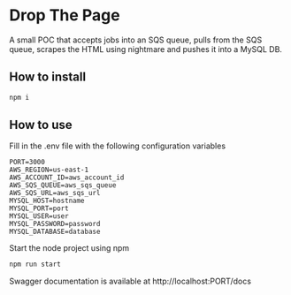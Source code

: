 # Drop The Page

A small POC that accepts jobs into an SQS queue, pulls from the SQS queue, scrapes the HTML using nightmare and pushes it into a MySQL DB.

## How to install

```bash
npm i
```

## How to use
Fill in the .env file with the following configuration variables

```
PORT=3000
AWS_REGION=us-east-1
AWS_ACCOUNT_ID=aws_account_id
AWS_SQS_QUEUE=aws_sqs_queue
AWS_SQS_URL=aws_sqs_url
MYSQL_HOST=hostname
MYSQL_PORT=port
MYSQL_USER=user
MYSQL_PASSWORD=password
MYSQL_DATABASE=database
```

Start the node project using npm

```bash
npm run start
```

Swagger documentation is available at http://localhost:PORT/docs